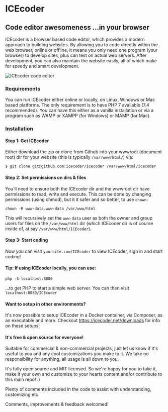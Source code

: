 # ICEcoder

## Code editor awesomeness ...in your browser

ICEcoder is a browser based code editor, which provides a modern approach to building websites. By allowing you to code directly within the web browser, online or offline, it means you only need one program (your browser) to develop sites, plus can test on actual web servers. After development, you can also maintain the website easily, all of which make for speedy and smart development.

<img src="https://icecoder.net/images/icecoder-v8-0-beta-browser-code-editor.png" alt="ICEcoder code editor">

### Requirements

You can run ICEcoder either online or locally, on Linux, Windows or Mac based platforms. The only requirement is to have PHP 7 available (7.4 recommended). You can have this either as a vanilla installation or via a program such as WAMP or XAMPP (for Windows) or MAMP (for Mac).

### Installation

#### Step 1: Get ICEcoder

Either download the zip or clone from Github into your wwwroot (document root) dir for your website (this is typically `/var/www/html/`) via:

```
$ git clone git@github.com:icecoder/icecoder /var/www/html/icecoder
```

#### Step 2: Set permissions on dirs & files

You'll need to ensure both the ICEcoder dir and the wwwroot dir have permissions to read, write and execute. This can be done by changing permissions (using chmod), but it it safer and so better, to use `chown`:

`chown -R www-data.www-data /var/www/html`

This will recursively set the `www-data` user as both the owner and group users for files on the `/var/www/html` dir (which ICEcoder dir is of course inside of, at say `/var/www/html/ICEcoder`).

#### Step 3: Start coding

Now you can visit `yoursite.com/ICEcoder` to view ICEcoder, sign in and start coding!

#### Tip: If using ICEcoder locally, you can use:

`php -S localhost:8080`

...to get PHP to start a simple web server. You can then visit `localhost:8080/ICEcoder`

#### Want to setup in other environments?

It's now possible to setup ICEcoder in a Docker container, via Composer, as an executable and more. Checkout https://icecoder.net/downloads for info on these setups!

#### It's free & open source for everyone!

Suitable for commercial & non-commercial projects, just let us know if it's useful to you and any cool customizations you make to it. We take no responsibility for anything, all usage is all down to you.

It's fully open source and MIT licensed. So we're happy for you to take it, make it your own and customize to your hearts content and/or contribute to this main repo! :)

Plenty of comments included in the code to assist with understanding, customizing etc.

Comments, improvements & feedback welcomed!

